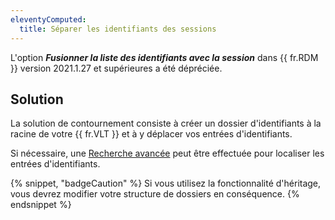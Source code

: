 ```yaml
---
eleventyComputed:
  title: Séparer les identifiants des sessions
---
```

L'option ***Fusionner la liste des identifiants avec la session*** dans {{ fr.RDM }} version 2021.1.27 et supérieures a été dépréciée.
## Solution
La solution de contournement consiste à créer un dossier d'identifiants à la racine de votre {{ fr.VLT }} et à y déplacer vos entrées d'identifiants.

Si nécessaire, une [Recherche avancée](/rdm/windows/commands/view/panels/search/advanced/) peut être effectuée pour localiser les entrées d'identifiants.

{% snippet, "badgeCaution" %}
Si vous utilisez la fonctionnalité d'héritage, vous devrez modifier votre structure de dossiers en conséquence.
{% endsnippet %}
